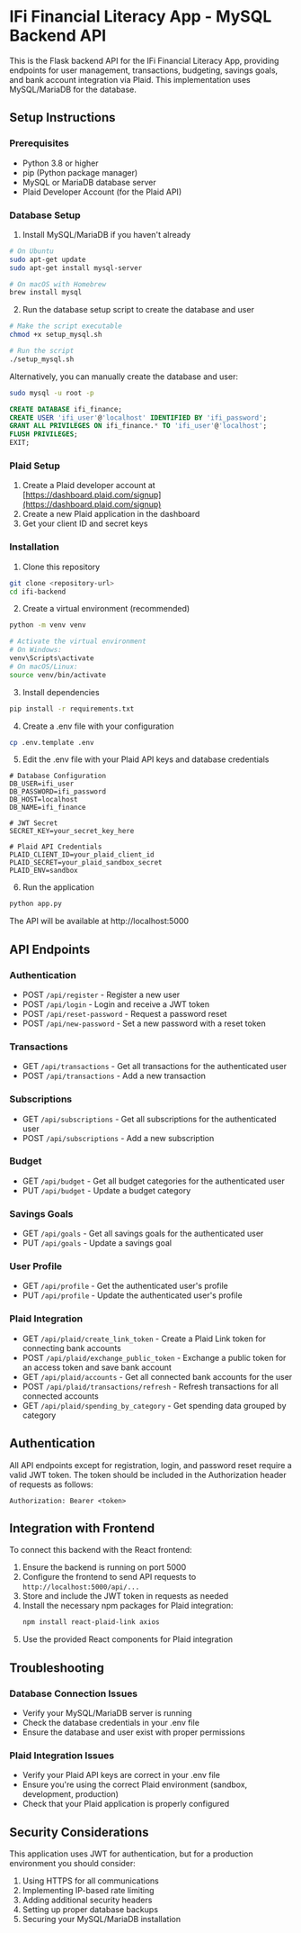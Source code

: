 # IFi Financial Literacy App - MySQL Backend API

This is the Flask backend API for the IFi Financial Literacy App, providing endpoints for user management, transactions, budgeting, savings goals, and bank account integration via Plaid. This implementation uses MySQL/MariaDB for the database.

## Setup Instructions

### Prerequisites
- Python 3.8 or higher
- pip (Python package manager)
- MySQL or MariaDB database server
- Plaid Developer Account (for the Plaid API)

### Database Setup

1. Install MySQL/MariaDB if you haven't already
```bash
# On Ubuntu
sudo apt-get update
sudo apt-get install mysql-server

# On macOS with Homebrew
brew install mysql
```

2. Run the database setup script to create the database and user
```bash
# Make the script executable
chmod +x setup_mysql.sh

# Run the script
./setup_mysql.sh
```

Alternatively, you can manually create the database and user:
```bash
sudo mysql -u root -p
```

```sql
CREATE DATABASE ifi_finance;
CREATE USER 'ifi_user'@'localhost' IDENTIFIED BY 'ifi_password';
GRANT ALL PRIVILEGES ON ifi_finance.* TO 'ifi_user'@'localhost';
FLUSH PRIVILEGES;
EXIT;
```

### Plaid Setup

1. Create a Plaid developer account at [https://dashboard.plaid.com/signup](https://dashboard.plaid.com/signup)
2. Create a new Plaid application in the dashboard
3. Get your client ID and secret keys

### Installation

1. Clone this repository
```bash
git clone <repository-url>
cd ifi-backend
```

2. Create a virtual environment (recommended)
```bash
python -m venv venv

# Activate the virtual environment
# On Windows:
venv\Scripts\activate
# On macOS/Linux:
source venv/bin/activate
```

3. Install dependencies
```bash
pip install -r requirements.txt
```

4. Create a .env file with your configuration
```bash
cp .env.template .env
```

5. Edit the .env file with your Plaid API keys and database credentials
```
# Database Configuration
DB_USER=ifi_user
DB_PASSWORD=ifi_password
DB_HOST=localhost
DB_NAME=ifi_finance

# JWT Secret
SECRET_KEY=your_secret_key_here

# Plaid API Credentials
PLAID_CLIENT_ID=your_plaid_client_id
PLAID_SECRET=your_plaid_sandbox_secret
PLAID_ENV=sandbox
```

6. Run the application
```bash
python app.py
```

The API will be available at http://localhost:5000

## API Endpoints

### Authentication
- POST `/api/register` - Register a new user
- POST `/api/login` - Login and receive a JWT token
- POST `/api/reset-password` - Request a password reset
- POST `/api/new-password` - Set a new password with a reset token

### Transactions
- GET `/api/transactions` - Get all transactions for the authenticated user
- POST `/api/transactions` - Add a new transaction

### Subscriptions
- GET `/api/subscriptions` - Get all subscriptions for the authenticated user
- POST `/api/subscriptions` - Add a new subscription

### Budget
- GET `/api/budget` - Get all budget categories for the authenticated user
- PUT `/api/budget` - Update a budget category

### Savings Goals
- GET `/api/goals` - Get all savings goals for the authenticated user
- PUT `/api/goals` - Update a savings goal

### User Profile
- GET `/api/profile` - Get the authenticated user's profile
- PUT `/api/profile` - Update the authenticated user's profile

### Plaid Integration
- GET `/api/plaid/create_link_token` - Create a Plaid Link token for connecting bank accounts
- POST `/api/plaid/exchange_public_token` - Exchange a public token for an access token and save bank account
- GET `/api/plaid/accounts` - Get all connected bank accounts for the user
- POST `/api/plaid/transactions/refresh` - Refresh transactions for all connected accounts
- GET `/api/plaid/spending_by_category` - Get spending data grouped by category

## Authentication

All API endpoints except for registration, login, and password reset require a valid JWT token. The token should be included in the Authorization header of requests as follows:

```
Authorization: Bearer <token>
```

## Integration with Frontend

To connect this backend with the React frontend:

1. Ensure the backend is running on port 5000
2. Configure the frontend to send API requests to `http://localhost:5000/api/...`
3. Store and include the JWT token in requests as needed
4. Install the necessary npm packages for Plaid integration:
   ```bash
   npm install react-plaid-link axios
   ```
5. Use the provided React components for Plaid integration

## Troubleshooting

### Database Connection Issues
- Verify your MySQL/MariaDB server is running
- Check the database credentials in your .env file
- Ensure the database and user exist with proper permissions

### Plaid Integration Issues
- Verify your Plaid API keys are correct in your .env file
- Ensure you're using the correct Plaid environment (sandbox, development, production)
- Check that your Plaid application is properly configured

## Security Considerations

This application uses JWT for authentication, but for a production environment you should consider:

1. Using HTTPS for all communications
2. Implementing IP-based rate limiting
3. Adding additional security headers
4. Setting up proper database backups
5. Securing your MySQL/MariaDB installation

